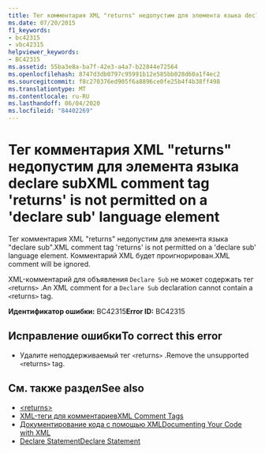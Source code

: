 ```yaml
---
title: Тег комментария XML "returns" недопустим для элемента языка declare sub
ms.date: 07/20/2015
f1_keywords:
- bc42315
- vbc42315
helpviewer_keywords:
- BC42315
ms.assetid: 55ba3e8a-ba7f-42e3-a4a7-b22844e72564
ms.openlocfilehash: 8747d3db0797c95991b12e585bb028d60a1f4ec2
ms.sourcegitcommit: f8c270376ed905f6a8896ce0fe25b4f4b38ff498
ms.translationtype: MT
ms.contentlocale: ru-RU
ms.lasthandoff: 06/04/2020
ms.locfileid: "84402269"
---
```

# <a name="xml-comment-tag-returns-is-not-permitted-on-a-declare-sub-language-element"></a><span data-ttu-id="ae388-102">Тег комментария XML "returns" недопустим для элемента языка declare sub</span><span class="sxs-lookup"><span data-stu-id="ae388-102">XML comment tag 'returns' is not permitted on a 'declare sub' language element</span></span>
<span data-ttu-id="ae388-103">Тег комментария XML "returns" недопустим для элемента языка "declare sub".</span><span class="sxs-lookup"><span data-stu-id="ae388-103">XML comment tag 'returns' is not permitted on a 'declare sub' language element.</span></span> <span data-ttu-id="ae388-104">Комментарий XML будет проигнорирован.</span><span class="sxs-lookup"><span data-stu-id="ae388-104">XML comment will be ignored.</span></span>  
  
 <span data-ttu-id="ae388-105">XML-комментарий для объявления `Declare Sub` не может содержать тег `<`returns`>` .</span><span class="sxs-lookup"><span data-stu-id="ae388-105">An XML comment for a `Declare Sub` declaration cannot contain a `<`returns`>` tag.</span></span>  
  
 <span data-ttu-id="ae388-106">**Идентификатор ошибки:** BC42315</span><span class="sxs-lookup"><span data-stu-id="ae388-106">**Error ID:** BC42315</span></span>  
  
## <a name="to-correct-this-error"></a><span data-ttu-id="ae388-107">Исправление ошибки</span><span class="sxs-lookup"><span data-stu-id="ae388-107">To correct this error</span></span>  
  
- <span data-ttu-id="ae388-108">Удалите неподдерживаемый тег `<`returns`>` .</span><span class="sxs-lookup"><span data-stu-id="ae388-108">Remove the unsupported `<`returns`>` tag.</span></span>  
  
## <a name="see-also"></a><span data-ttu-id="ae388-109">См. также раздел</span><span class="sxs-lookup"><span data-stu-id="ae388-109">See also</span></span>

- [\<returns>](../language-reference/xmldoc/returns.md)
- [<span data-ttu-id="ae388-110">XML-теги для комментариев</span><span class="sxs-lookup"><span data-stu-id="ae388-110">XML Comment Tags</span></span>](../language-reference/xmldoc/index.md)
- [<span data-ttu-id="ae388-111">Документирование кода с помощью XML</span><span class="sxs-lookup"><span data-stu-id="ae388-111">Documenting Your Code with XML</span></span>](../programming-guide/program-structure/documenting-your-code-with-xml.md)
- [<span data-ttu-id="ae388-112">Declare Statement</span><span class="sxs-lookup"><span data-stu-id="ae388-112">Declare Statement</span></span>](../language-reference/statements/declare-statement.md)
